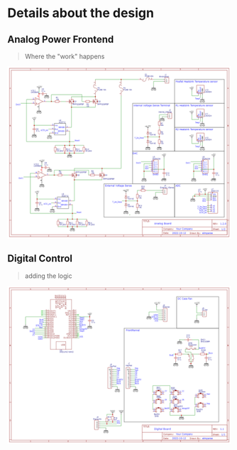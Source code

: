 # Details about the design


## Analog Power Frontend
> Where the "work" happens

![Frontend](/IMG/Analog_Power_Schematic.png)

## Digital Control 
> adding the logic

![Digital](/IMG/Digital_Control_Schematic.png)

